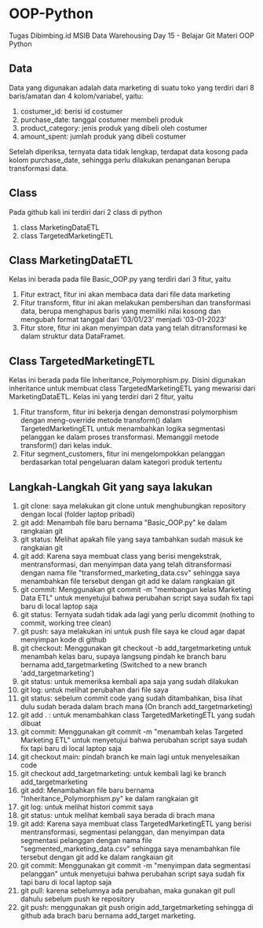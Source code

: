 # OOP-Python
Tugas Dibimbing.id MSIB Data Warehousing Day 15 - Belajar Git Materi OOP Python 

## Data
Data yang digunakan adalah data marketing di suatu toko yang terdiri dari 8 baris/amatan dan 4 kolom/variabel, yaitu:
1. costumer_id: berisi id costumer
2. purchase_date: tanggal costumer membeli produk
3. product_category: jenis produk yang dibeli oleh costumer
4. amount_spent: jumlah produk yang dibeli costumer

Setelah diperiksa, ternyata data tidak lengkap, terdapat data kosong pada kolom purchase_date, sehingga perlu dilakukan penanganan berupa transformasi data.

## Class
Pada github kali ini terdiri dari 2 class di python
1. class MarketingDataETL
2. class TargetedMarketingETL

## Class MarketingDataETL
Kelas ini berada pada file Basic_OOP.py yang terdiri dari 3 fitur, yaitu
1. Fitur extract, fitur ini akan membaca data dari file data marketing
2. Fitur transform, fitur ini akan melakukan pembersihan dan transformasi data, berupa menghapus baris yang memiliki nilai kosong dan mengubah format tanggal dari '03/01/23' menjadi '03-01-2023'
3. Fitur store, fitur ini akan menyimpan data yang telah ditransformasi ke dalam struktur data DataFramet.

## Class TargetedMarketingETL
Kelas ini berada pada file Inheritance_Polymorphism.py. Disini digunakan inheritance untuk membuat class TargetedMarketingETL yang mewarisi dari MarketingDataETL. Kelas ini yang terdiri dari 2 fitur, yaitu
1. Fitur transform, fitur ini bekerja dengan demonstrasi polymorphism dengan meng-override metode transform() dalam TargetedMarketingETL untuk menambahkan logika segmentasi pelanggan ke dalam proses transformasi. Memanggil metode transform() dari kelas induk.
2. Fitur segment_customers, fitur ini mengelompokkan pelanggan berdasarkan total pengeluaran dalam kategori produk tertentu

## Langkah-Langkah Git yang saya lakukan
1. git clone: saya melakukan git clone untuk menghubungkan repository dengan local (folder laptop pribadi)
2. git add: Menambah file baru bernama "Basic_OOP.py" ke dalam rangkaian git
3. git status: Melihat apakah file yang saya tambahkan sudah masuk ke rangkaian git
4. git add: Karena saya membuat class yang berisi mengekstrak, mentransformasi, dan menyimpan data yang telah ditransformasi dengan nama file "transformed_marketing_data.csv" sehingga saya menambahkan file tersebut dengan git add ke dalam rangkaian git
5. git commit: Menggunakan git commit -m "membangun kelas Marketing Data ETL" untuk menyetujui bahwa perubahan script saya sudah fix tapi baru di local laptop saja
6. git status: Ternyata sudah tidak ada lagi yang perlu dicommit (nothing to commit, working tree clean)
7. git push: saya melakukan ini untuk push file saya ke cloud agar dapat menyimpan kode di github
8. git checkout: Menggunakan git checkout -b add_targetmarketing untuk menambah kelas baru, supaya langsung pindah ke branch baru bernama add_targetmarketing (Switched to a new branch 'add_targetmarketing')
9. git status: untuk memeriksa kembali apa saja yang sudah dilakukan
10. git log: untuk melihat perubahan dari file saya
11. git status: sebelum commit code yang sudah ditambahkan, bisa lihat dulu sudah berada dalam brach mana (On branch add_targetmarketing)
12. git add . : untuk menambahkan class TargetedMarketingETL yang sudah dibuat
13. git commit: Menggunakan git commit -m "menambah kelas Targeted Marketing ETL" untuk menyetujui bahwa perubahan script saya sudah fix tapi baru di local laptop saja
14. git checkout main: pindah branch ke main lagi untuk menyelesaikan code
15. git checkout add_targetmarketing: untuk kembali lagi ke branch add_targetmarketing
16. git add: Menambahkan file baru bernama "Inheritance_Polymorphism.py" ke dalam rangkaian git
17. git log: untuk melihat histori commit saya
18. git status: untuk melihat kembali saya berada di brach mana
19. git add:  Karena saya membuat class TargetedMarketingETL yang berisi mentransformasi, segmentasi pelanggan, dan menyimpan data segmentasi pelanggan dengan nama file "segmented_marketing_data.csv" sehingga saya menambahkan file tersebut dengan git add ke dalam rangkaian git
20. git commit: Menggunakan git commit -m "menyimpan data segmentasi pelanggan" untuk menyetujui bahwa perubahan script saya sudah fix tapi baru di local laptop saja
21. git pull: karena sebelumnya ada perubahan, maka gunakan git pull dahulu sebelum push ke repository
22. git push: menggunakan git push origin add_targetmarketing sehingga di github ada brach baru bernama add_target marketing.

